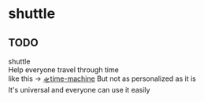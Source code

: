 # shuttle
## TODO
shuttle   
Help everyone travel through time  
like this → [🛸time-machine](https://github.com/zealleaf/time-machine) But not as personalized as it is  
It's universal and everyone can use it easily
